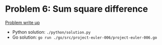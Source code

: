 # Problem 6: Sum square difference

[Problem write up](https://projecteuler.net/problem=6)

- Python solution: `./python/solution.py`
- Go solution: `go run ./go/src/project-euler-006/project-euler-006.go`

